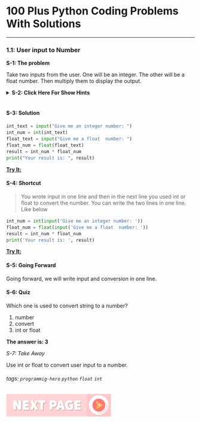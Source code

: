 # 100 Plus Python Coding Problems With Solutions
---

### 1.1: User input to Number

**S-1: The problem**

Take two inputs from the user. One will be an integer. The other will be a float number. Then multiply them to display the output.

<details>
   <summary><b>S-2: Click Here For Show Hints</b></summary>
   <p>Use input. By default, input gives you a string. Then use int and float to convert the input to a number. And then multiply them. <br><br>That’s it.</p>
 </details>
<br>

#### S-3: Solution

```python
int_text = input("Give me an integer number: ")
int_num = int(int_text)
float_text = input("Give me a float  number: ")
float_num = float(float_text)
result = int_num * float_num
print("Your result is: ", result)
```

**[Try It:](/#)**


#### S-4: Shortcut

> You wrote input in one line and then in the next line you used int or float to convert the number. You can write the two lines in one line. Like below 

```python
int_num = int(input('Give me an integer number: '))
float_num = float(input('Give me a float  number: '))
result = int_num * float_num
print('Your result is: ', result)
```

**[Try It:](/#)**
&nbsp;
#### S-5: Going Forward

Going forward, we will write input and conversion in one line.

#### S-6: Quiz

Which one is used to convert string to a number?


1. number
2. convert
3. int or float

**The answer is: 3**


*S-7: Take Away*

Use int or float to convert user input to a number.
&nbsp;
###### tags: `programmig-hero` `python` `float` `int`


[![Next Page](assets/next-button.png)](/Easy-ones/Math-Power.md)